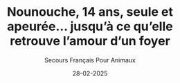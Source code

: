 ---
title: "Nounouche, 14 ans, seule et apeurée… jusqu’à ce qu’elle retrouve l’amour d’un foyer"
slug: "nounouche"
date: "28-02-2025"
author: "Secours Français Pour Animaux"
image: "/nounouche.jpg"
text1: |
  Un silence pesant et une absence douloureuse
  Dans un petit bâtiment déserté, une ombre se glissait entre les cartons et les vieilles planches de bois. Chaque jour, elle attendait. Chaque jour, elle espérait.
  Nounouche, une magnifique chatte de 14 ans, s’était retrouvée seule du jour au lendemain lorsque sa maîtresse avait dû partir en EHPAD. La maison avait été fermée, vendue. Et elle, oubliée.
  Pendant un mois entier, elle a erré dans ce lieu qu’elle avait tant aimé, cherchant une présence, une voix familière, un retour qui ne viendrait jamais.
text2: |
  Un combat entre peur et confiance
  Lorsque nous avons été informés de son cas, nous avons immédiatement pris en charge son nourrissage quotidien. Chaque jour, nous venions déposer de la nourriture et de l’eau, espérant peu à peu gagner sa confiance.
  Mais Nounouche avait peur.
  Elle restait tapie dans l’ombre, observant de loin, sans oser s’approcher. Nous avons essayé de lui parler doucement, de la rassurer, de lui montrer qu’elle n’était plus seule. Mais elle ne nous laissait pas l’approcher.
  Et puis, quelque chose a changé.
  Un jour, elle est sortie de sa cachette. Un autre, elle a laissé une main s’approcher. Puis, timidement, elle a réclamé une caresse. Son regard, d’abord méfiant, s’est empli de douceur. Elle comprenait enfin qu’on ne lui voulait que du bien.
text3: |
  Une adoption bouleversante
  Nous savions qu’il serait difficile de trouver un foyer à une chatte de 14 ans. Qui voudrait d’un chat si âgé ?
  Mais parfois, les miracles existent.
  Un monsieur âgé a entendu parler d’elle. Lui aussi vivait seul. Il savait ce que c’était que de perdre un être cher, d’attendre, d’espérer.
  Quand il a su que Nounouche cherchait une famille, il n’a pas hésité une seule seconde. « Elle finira ses vieux jours avec moi. »
  Et c’est ainsi que, le jour même où nous avons réussi à la capturer en toute sécurité, elle est partie dans sa nouvelle maison. Une maison calme, remplie de chaleur et de tendresse. Un endroit où elle serait enfin à nouveau aimée.
text4: |
  Pourquoi adopter un chat senior ?
  🐱 Ils ont un tempérament doux et posé : Pas d’énergie débordante, juste de la tendresse et des moments câlins.
  🏡 Ils sont déjà habitués à la vie en intérieur : Pas de bêtises, juste une adaptation rapide à leur nouveau foyer.
  💛 Ils sont incroyablement reconnaissants : Un chat âgé sait qu’il a été sauvé. Son amour n’en sera que plus fort.
  Adopter un chat senior, c’est lui offrir une fin de vie digne et heureuse. C’est lui montrer qu’il mérite encore d’être aimé, même après tant d’années.
text5: |
  Les animaux n’ont pas d’âge pour être aimés
  Nounouche a eu la chance de croiser le chemin de quelqu’un qui a vu en elle plus qu’un chiffre.
  Mais combien d’autres chats attendent encore dans l’ombre ? Combien espèrent une main tendue avant qu’il ne soit trop tard ?
  Si vous avez un peu d’amour à offrir, pensez à eux. Pensez à ces petites âmes qui n’ont plus rien, mais qui peuvent encore tout donner.
text6: |
  Rejoignez le Secours Français pour Animaux et ouvrez votre cœur à un chat qui n’attend que vous.
  Parce que l’amour ne connaît pas l’âge. 🐾💙
---